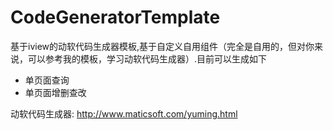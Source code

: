 # CodeGeneratorTemplate
基于iview的动软代码生成器模板,基于自定义自用组件（完全是自用的，但对你来说，可以参考我的模板，学习动软代码生成器）.目前可以生成如下
-   单页面查询
-   单页面增删查改

动软代码生成器:
http://www.maticsoft.com/yuming.html


